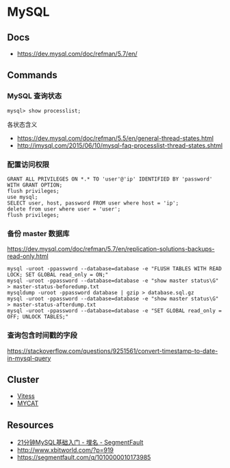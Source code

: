 # MySQL


## Docs

- https://dev.mysql.com/doc/refman/5.7/en/


## Commands

### MySQL 查询状态

    mysql> show processlist;

各状态含义

- https://dev.mysql.com/doc/refman/5.5/en/general-thread-states.html
- http://imysql.com/2015/06/10/mysql-faq-processlist-thread-states.shtml

### 配置访问权限

    GRANT ALL PRIVILEGES ON *.* TO 'user'@'ip' IDENTIFIED BY 'password' WITH GRANT OPTION;
    flush privileges;
    use mysql;
    SELECT user, host, password FROM user where host = 'ip';
    delete from user where user = 'user';
    flush privileges;

### 备份 master 数据库

https://dev.mysql.com/doc/refman/5.7/en/replication-solutions-backups-read-only.html

    mysql -uroot -ppassword --database=database -e "FLUSH TABLES WITH READ LOCK; SET GLOBAL read_only = ON;"
    mysql -uroot -ppassword --database=database -e "show master status\G" > master-status-beforedump.txt
    mysqldump -uroot -ppassword database | gzip > database.sql.gz
    mysql -uroot -ppassword --database=database -e "show master status\G" > master-status-afterdump.txt
    mysql -uroot -ppassword --database=database -e "SET GLOBAL read_only = OFF; UNLOCK TABLES;"

### 查询包含时间戳的字段

https://stackoverflow.com/questions/9251561/convert-timestamp-to-date-in-mysql-query


## Cluster

- [Vitess](http://vitess.io)
- [MYCAT](http://mycat.io/)


## Resources

- [21分钟MySQL基础入门 - 埋名 - SegmentFault](https://segmentfault.com/a/1190000006876419)
- http://www.xbitworld.com/?p=919
- https://segmentfault.com/q/1010000010173985

